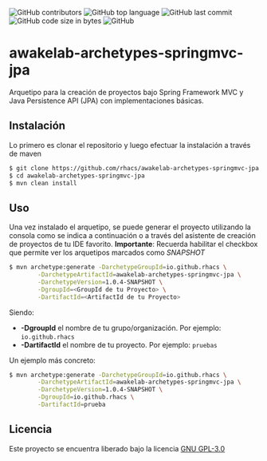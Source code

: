 ![GitHub contributors](https://img.shields.io/github/contributors/rhacs/awakelab-archetypes-springmvc-jpa) ![GitHub top language](https://img.shields.io/github/languages/top/rhacs/awakelab-archetypes-springmvc-jpa) ![GitHub last commit](https://img.shields.io/github/last-commit/rhacs/awakelab-archetypes-springmvc-jpa) ![GitHub code size in bytes](https://img.shields.io/github/languages/code-size/rhacs/awakelab-archetypes-springmvc-jpa) ![GitHub](https://img.shields.io/github/license/rhacs/awakelab-archetypes-springmvc-jpa) 

# awakelab-archetypes-springmvc-jpa
Arquetipo para la creación de proyectos bajo Spring Framework MVC y Java Persistence API (JPA) con implementaciones básicas.

## Instalación
Lo primero es clonar el repositorio y luego efectuar la instalación a través de maven

```bash
$ git clone https://github.com/rhacs/awakelab-archetypes-springmvc-jpa.git
$ cd awakelab-archetypes-springmvc-jpa
$ mvn clean install
```

## Uso
Una vez instalado el arquetipo, se puede generar el proyecto utilizando la consola como se indica a continuación o a través del asistente de creación de proyectos de tu IDE favorito. **Importante**: Recuerda habilitar el checkbox que permite ver los arquetipos marcados como *SNAPSHOT*

```bash
$ mvn archetype:generate -DarchetypeGroupId=io.github.rhacs \
        -DarchetypeArtifactId=awakelab-archetypes-springmvc-jpa \
        -DarchetypeVersion=1.0.4-SNAPSHOT \
        -DgroupId=<GroupId de tu Proyecto> \
        -DartifactId=<ArtifactId de tu Proyecto>
```

Siendo:

 * **-DgroupId** el nombre de tu grupo/organización. Por ejemplo: `io.github.rhacs`
 * **-DartifactId** el nombre de tu proyecto. Por ejemplo: `pruebas`


Un ejemplo más concreto:

```bash
$ mvn archetype:generate -DarchetypeGroupId=io.github.rhacs \
        -DarchetypeArtifactId=awakelab-archetypes-springmvc-jpa \
        -DarchetypeVersion=1.0.4-SNAPSHOT \
        -DgroupId=io.github.rhacs \
        -DartifactId=prueba
```

## Licencia
Este proyecto se encuentra liberado bajo la licencia [GNU GPL-3.0](https://opensource.org/licenses/GPL-3.0)

